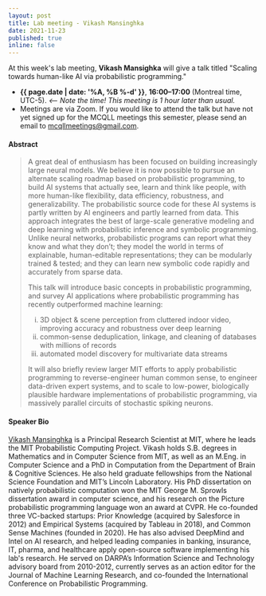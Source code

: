 ```yaml
---
layout: post
title: Lab meeting - Vikash Mansinghka
date: 2021-11-23
published: true
inline: false
---
```


At this week's lab meeting, **Vikash Mansighka** will give a talk titled "Scaling towards human-like AI via probabilistic programming."

- **{{ page.date | date: '%A, %B %-d' }}**, **16:00–17:00** (Montreal time, UTC-5).  _<-- Note the time! This meeting is 1 hour later than usual._
- Meetings are via Zoom. If you would like to attend the talk but have not yet signed up for the MCQLL meetings this semester, please send an email to [mcqllmeetings@gmail.com](mailto:mcqllmeetings@gmail.com).

#### Abstract

<blockquote>
A great deal of enthusiasm has been focused on building increasingly large neural models. We believe it is now possible to pursue an alternate scaling roadmap based on probabilistic programming, to build AI systems that actually see, learn and think like people, with more human-like flexibility, data efficiency, robustness, and generalizability. The probabilistic source code for these AI systems is partly written by AI engineers and partly learned from data. This approach integrates the best of large-scale generative modeling and deep learning with probabilistic inference and symbolic programming. Unlike neural networks, probabilistic programs can report what they know and what they don’t; they model the world in terms of explainable, human-editable representations; they can be modularly trained & tested; and they can learn new symbolic code rapidly and accurately from sparse data.

This talk will introduce basic concepts in probabilistic programming, and survey AI applications where probabilistic programming has recently outperformed machine learning: 

<ol type = "i">
<li>3D object & scene perception from cluttered indoor video, improving accuracy and robustness over deep learning</li>
<li>common-sense deduplication, linkage, and cleaning of databases with millions of records</li>
<li>automated model discovery for multivariate data streams</li>
</ol>

It will also briefly review larger MIT efforts to apply probabilistic programming to reverse-engineer human common sense, to engineer data-driven expert systems, and to scale to low-power, biologically plausible hardware implementations of probabilistic programming, via massively parallel circuits of stochastic spiking neurons.
</blockquote>

#### Speaker Bio

[Vikash Mansinghka](http://probcomp.csail.mit.edu/principal-investigator/) is a Principal Research Scientist at MIT, where he leads the MIT Probabilistic Computing Project. Vikash holds S.B. degrees in Mathematics and in Computer Science from MIT, as well as an M.Eng. in Computer Science and a PhD in Computation from the Department of Brain & Cognitive Sciences. He also held graduate fellowships from the National Science Foundation and MIT’s Lincoln Laboratory. His PhD dissertation on natively probabilistic computation won the MIT George M. Sprowls dissertation award in computer science, and his research on the Picture probabilistic programming language won an award at CVPR. He co-founded three VC-backed startups: Prior Knowledge (acquired by Salesforce in 2012) and Empirical Systems (acquired by Tableau in 2018), and Common Sense Machines (founded in 2020). He has also advised DeepMind and Intel on AI research, and helped leading companies in banking, insurance, IT, pharma, and healthcare apply open-source software implementing his lab's research. He served on DARPA’s Information Science and Technology advisory board from 2010-2012, currently serves as an action editor for the Journal of Machine Learning Research, and co-founded the International Conference on Probabilistic Programming.

